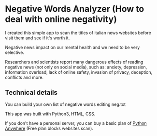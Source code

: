 # Negative Words Analyzer (How to deal with online negativity)

I created this simple app to scan the titles of italian news websites before visit them and see if it's worth it.

Negative news impact on our mental health and we need to be very selective.

Researchers and scientists report many dangerous effects of reading negative news (not only on social media), such as: anxiety, depression, information overload, lack of online safety, invasion of privacy, deception, conflicts and more.

<h2>Technical details</h2>

You can build your own list of negative words editing neg.txt

This app was built with Python3, HTML, CSS.

If you don't have a personal server, you can buy a basic plan of <a href="https://www.pythonanywhere.com">Python Anywhere</a> (Free plan blocks websites scan).


